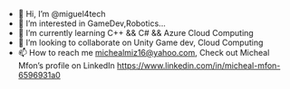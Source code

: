 - 👋 Hi, I’m @miguel4tech
- 👀 I’m interested in GameDev,Robotics...
- 🌱 I’m currently learning C++ && C# && Azure Cloud Computing
- 💞️ I’m looking to collaborate on Unity Game dev, Cloud Computing
- 📫 How to reach me michealmiz16@yahoo.com, Check out Micheal Mfon’s profile on LinkedIn https://www.linkedin.com/in/micheal-mfon-6596931a0

<!---
miguel4tech/miguel4tech is a ✨ special ✨ repository because its `README.md` (this file) appears on your GitHub profile.
You can click the Preview link to take a look at your changes.
--->
